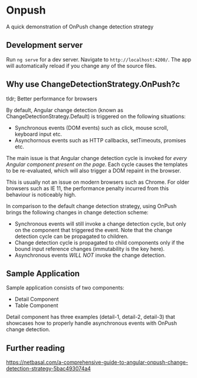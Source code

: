 # Onpush

A quick demonstration of OnPush change detection strategy

## Development server

Run `ng serve` for a dev server. Navigate to `http://localhost:4200/`. The app will automatically reload if you change any of the source files.

## Why use ChangeDetectionStrategy.OnPush?c

tldr; Better performance for browsers

By default, Angular change detection (known as ChangeDetectionStrategy.Default) is triggered on the following situations:

- Synchronous events (DOM events) such as click, mouse scroll, keyboard input etc.
- Asynchornous events such as HTTP callbacks, setTimeouts, promises etc.

The main issue is that Angular change detection cycle is invoked for *every Angular component present on the page*. Each cycle causes the templates to be re-evaluated, which will also trigger a DOM repaint in the browser.

This is usually not an issue on modern browsers such as Chrome. For older browsers such as IE 11, the performance penalty incurred from this behaviour is noticeably high.

In comparison to the default change detection strategy, using OnPush brings the following changes in change detection scheme:

- Synchronous events will still invoke a change detection cycle, but only on the component that triggered the event. Note that the change detection cycle can be propagated to children.
- Change detection cycle is propagated to child components only if the bound input reference changes (immutability is the key here).
- Asynchronous events *WILL NOT* invoke the change detection. 

## Sample Application

Sample application consists of two components:

- Detail Component
- Table Component

Detail component has three examples (detail-1, detail-2, detail-3) that showcases how to properly handle asynchronous events with OnPush change detection.

## Further reading

https://netbasal.com/a-comprehensive-guide-to-angular-onpush-change-detection-strategy-5bac493074a4

